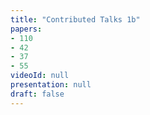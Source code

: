 ```yaml
---
title: "Contributed Talks 1b"
papers:
- 110
- 42
- 37
- 55
videoId: null
presentation: null
draft: false
---
```

